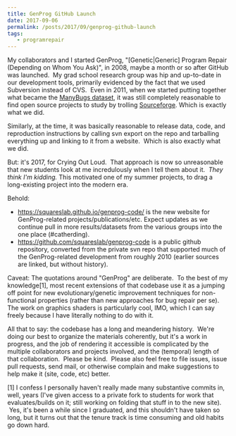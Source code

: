 ```yaml
---
title: GenProg GitHub Launch
date: 2017-09-06
permalink: /posts/2017/09/genprog-github-launch
tags: 
   - programrepair
---
```


My collaborators and I started GenProg, "[Genetic|Generic] Program Repair (Depending on Whom You Ask)", in 2008, maybe a month or so after GitHub was launched.  My grad school research group was hip and up-to-date in our development tools, primarily evidenced by the fact that we used Subversion instead of CVS.  Even in 2011, when we started putting together what became the <a href="http://repairbenchmarks.cs.umass.edu">ManyBugs dataset</a>, it was still completely reasonable to find open source projects to study by trolling <a href="http://www.sourceforge.net">Sourceforge</a>. Which is exactly what we did. 

Similarly, at the time, it was basically reasonable to release data, code, and reproduction instructions by calling svn export on the repo and tarballing everything up and linking to it from a website.  Which is also exactly what we did.

But: it's 2017, for Crying Out Loud.  That approach is now so unreasonable that new students look at me incredulously when I tell them about it.  <em>They think I'm kidding. </em>This motivated one of my summer projects, to drag a long-existing project into the modern era.

Behold:
<ul>
	<li><a href="https://squareslab.github.io/genprog-code/">https://squareslab.github.io/genprog-code/</a> is the new website for GenProg-related projects/publications/etc. Expect updates as we continue pull in more results/datasets from the various groups into the one place (#catherding).</li>
	<li><a href="https://github.com/squareslab/genprog-code">https://github.com/squareslab/genprog-code</a> is a public github repository, converted from the private svn repo that supported much of the GenProg-related development from roughly 2010 (earlier sources are linked, but without history).</li>
</ul>
Caveat: The quotations around "GenProg" are deliberate.  To the best of my knowledge[1], most recent extensions of that codebase use it as a jumping off point for new evolutionary/genetic improvement techniques for non-functional properties (rather than new approaches for bug repair per se). The work on graphics shaders is particularly cool, IMO, which I can say freely because I have literally nothing to do with it.

All that to say: the codebase has a long and meandering history.  We're doing our best to organize the materials coherently, but it's a work in progress, and the job of rendering it accessible is complicated by the multiple collaborators and projects involved, and the (temporal) length of that collaboration.  Please be kind.  Please also feel free to file issues, issue pull requests, send mail, or otherwise complain and make suggestions to help make it (site, code, etc) better.

[1] I confess I personally haven't really made many substantive commits in, well, years (I've given access to a private fork to students for work that evaluates/builds on it; still working on folding that stuff in to the new site).  Yes, it's been a while since I graduated, and this shouldn't have taken so long, but it turns out that the tenure track is time consuming and old habits go down hard.
